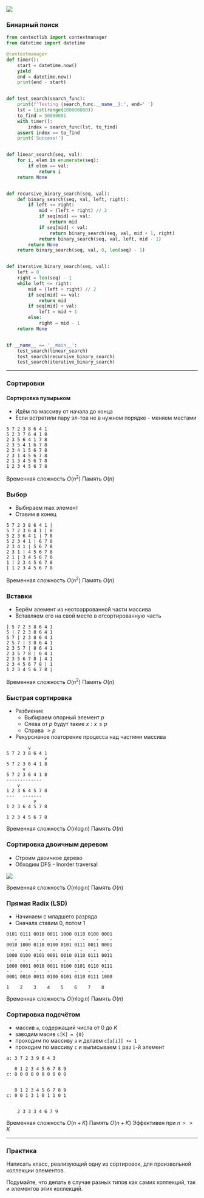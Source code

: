 
![](./Excalidraw/6.%20Алгоритмы%20поиска%202023-11-23%2016.18.19.excalidraw.svg)
### Бинарный поиск
```python
from contextlib import contextmanager
from datetime import datetime

@contextmanager
def timer():
    start = datetime.now()
    yield
    end = datetime.now()
    print(end - start)


def test_search(search_func):
    print(f"Testing {search_func.__name__}:", end=' ')
    lst = list(range(100000000))
    to_find = 50000001
    with timer():
        index = search_func(lst, to_find)
    assert index == to_find
    print('Success!')


def linear_search(seq, val):
    for i, elem in enumerate(seq):
        if elem == val:
            return i
    return None


def recursive_binary_search(seq, val):
    def binary_search(seq, val, left, right):
        if left <= right:
            mid = (left + right) // 2
            if seq[mid] == val:
                return mid
            if seq[mid] < val:
                return binary_search(seq, val, mid + 1, right)
            return binary_search(seq, val, left, mid - 1)
        return None
    return binary_search(seq, val, 0, len(seq) - 1)


def iterative_binary_search(seq, val):
    left = 0
    right = len(seq) - 1
    while left <= right:
        mid = (left + right) // 2
        if seq[mid] == val:
            return mid
        if seq[mid] < val:
            left = mid + 1
        else:
            right = mid - 1
    return None


if __name__ == '__main__':
    test_search(linear_search)
    test_search(recursive_binary_search)
    test_search(iterative_binary_search)
```

---
### Сортировки

#### Сортировка пузырьком

* Идём по массиву от начала до конца
* Если встретили пару эл-тов не в нужном порядке - меняем местами

```
5 7 2 3 8 6 4 1
5 2 3 7 6 4 1 8
2 3 5 6 4 1 7 8
2 3 5 4 1 6 7 8
2 3 4 1 5 6 7 8
2 3 1 4 5 6 7 8
2 1 3 4 5 6 7 8
1 2 3 4 5 6 7 8
```

Временная сложность $O(n^2)$
Память $O(n)$

### Выбор

* Выбираем max элемент
* Ставим в конец

```
5 7 2 3 8 6 4 1 |
5 7 2 3 6 4 1 | 8
5 2 3 6 4 1 | 7 8
5 2 3 4 1 | 6 7 8
2 3 4 1 | 5 6 7 8
2 3 1 | 4 5 6 7 8
2 1 | 3 4 5 6 7 8
1 | 2 3 4 5 6 7 8
| 1 2 3 4 5 6 7 8
```

Временная сложность $O(n^2)$
Память $O(n)$

### Вставки

* Берём элемент из неотсоррованной части массива
* Вставляем его на свой место в отсортированную часть

```
| 5 7 2 3 8 6 4 1
5 | 7 2 3 8 6 4 1
5 7 | 2 3 8 6 4 1
2 5 7 | 3 8 6 4 1
2 3 5 7 | 8 6 4 1
2 3 5 7 8 | 6 4 1
2 3 5 6 7 8 | 4 1
2 3 4 5 6 7 8 | 1
1 2 3 4 5 6 7 8 |
```

Временная сложность $O(n^2)$
Память $O(n)$

### Быстрая сортировка
* Разбиение
	* Выбираем опорный элемент $p$
	* Слева от $p$ будут такие $x: x \le p$
	* Справа $> p$
* Рекурсивное повторение процесса над частями массива

```
		v
5 7 2 3 8 6 4 1
			  v
5 7 2 3 6 4 1 8
	  v
5 7 2 3 6 4 1 8
-------------
	v
1 2 3 6 4 5 7 8
---   -------
		  v
1 2 3 6 4 5 7 8

1 2 3 4 5 6 7 8
```

Временная сложность $O(n \log n)$
Память $O(n)$

### Сортировка двоичным деревом

* Строим двоичное дерево
* Обходим DFS - Inorder traversal

![](./Excalidraw/6.%20Алгоритмы%20поиска%202023-11-23%2017.25.14.excalidraw.svg)

Временная сложность $O(n \log n)$
Память $O(n)$

### Прямая Radix (LSD)

* Начинаем с младшего разряда
* Сначала ставим 0, потом 1

```
0101 0111 0010 0011 1000 0110 0100 0001
   -    -    -    -    -    -    -    -
0010 1000 0110 0100 0101 0111 0011 0001
  -    -    -    -    -    -    -    -
1000 0100 0101 0001 0010 0110 0111 0011
 -    -    -    -    -    -    -    -
1000 0001 0010 0011 0100 0101 0110 0111
-    -    -    -    -    -    -    -
0001 0010 0011 0100 0101 0110 0111 1000

1    2    3    4    5    6    7    8
```

Временная сложность $O(n \log n)$
Память $O(n)$

### Сортировка подсчётом

* массив `a`, содержащий числа от $0$ до $K$
* заводим масив `c[K] = {0}`
* проходим по массиву `a` и делаем `c[a[i]] += 1`
* проходим по массиву `c` и выписываем `i` раз `i`-й элемент

```
a: 3 7 2 3 9 6 4 3

   0 1 2 3 4 5 6 7 8 9
c: 0 0 0 0 0 0 0 0 0 0


   0 1 2 3 4 5 6 7 8 9
c: 0 0 1 3 1 0 1 1 0 1


	2 3 3 3 4 6 7 9
```


Временная сложность $O(n + K)$
Память $O(n + K)$
Эффективен при $n >> K$

---

### Практика

Написать класс, реализующий одну из сортировок, для произвольной коллекции элементов.

Подумайте, что делать в случае разных типов как самих коллекций, так и элементов этих коллекций.